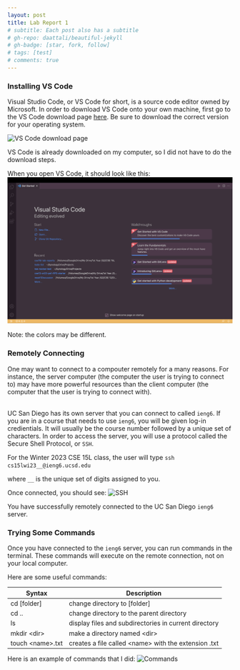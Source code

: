 ```yaml
---
layout: post
title: Lab Report 1
# subtitle: Each post also has a subtitle
# gh-repo: daattali/beautiful-jekyll
# gh-badge: [star, fork, follow]
# tags: [test]
# comments: true
---
```


<h3>Installing VS Code</h3>

Visual Studio Code, or VS Code for short, is a source code editor owned by Microsoft. In order to download VS Code onto your own machine, first go to the VS Code download page [here](https://code.visualstudio.com/Download). Be sure to download the correct version for your operating system.

![VS Code download page](/Images/DownloadPage.png)

VS Code is already downloaded on my computer, so I did not have to do the download steps.

When you open VS Code, it should look like this: ![VS Code splash screen](Images/VSCode-splash-screen.png)

Note: the colors may be different.

<h3>Remotely Connecting</h3>
One may want to connect to a compouter remotely for a many reasons. For instance, the server computer (the computer the user is trying to connect to) may have more powerful resources than the client computer (the computer that the user is trying to connect with). 

</br>UC San Diego has its own server that you can connect to called `ieng6`. If you are in a course that needs to use `ieng6`, you will be given log-in credientials. It will usually be the course number followed by a unique set of characters. In order to access the server, you will use a protocol called the Secure Shell Protocol, or `SSH`.

For the Winter 2023 CSE 15L class, the user will type 
```ssh cs15lwi23__@ieng6.ucsd.edu```

where `__` is the unique set of digits assigned to you.

Once connected, you should see: ![SSH](Images/SSH.png)

You have successfully remotely connected to the UC San Diego `ieng6` server.

<h3>Trying Some Commands</h3>

Once you have connected to the `ieng6` server, you can run commands in the terminal. These commands will execute on the remote connection, not on your local computer.

Here are some useful commands:


| Syntax      | Description |
| ----------- | ----------- |
| cd [folder]      | change directory to [folder]      |
| cd ..     | change directory to the parent directory      |
| ls   | display files and subdirectories in current directory        |
| mkdir <dir\>     | make a directory named <dir\>       |
| touch <name\>.txt   | creates a file called <name\> with the extension .txt      |

Here is an example of commands that I did:
![Commands](Images/Commands.png)

